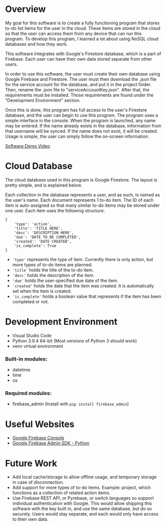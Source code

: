 # Overview

My goal for this software is to create a fully functioning program that stores to-do list items for the user in the cloud. These items are stored in the cloud so that the user can access them from any device that can run this program. To develop this program, I learned a lot about using NoSQL cloud databases and how they work.

This software integrates with Google's Firestore database, which is a part of Firebase. Each user can have their own data stored separate from other users.

In order to use this software, the user must create their own database using Google Firebase and Firestore. The user must then download the .json file for the service account for the database, and put it in the project folder. Then, rename the .json file to "serviceAccountKey.json". After that, the requirements must be installed. Those requirements are found under the "Development Environment" section.

Once this is done, this program has full access to the user's Firestore database, and the user can begin to use this program. The program uses a simple interface in the console. When the program is launched, any name may be entered. If the name already exists in the database, information from that username will be synced. If the name does not exist, it will be created. Usage is simple, the user can simply follow the on-screen information.

[Software Demo Video](https://youtu.be/SX3tfP5jgow)

# Cloud Database

The cloud database used in this program is Google Firestore. The layout is pretty simple, and is explained below.

Each collection in the database represents a user, and as such, is named as the user's name. Each document represents 1 to-do item. The ID of each item is auto-assigned so that many similar to-do items may be stored under one user. Each item uses the following structure:

```
{
    'type': 'action',
    'title': 'TITLE HERE',
    'desc': 'DESCRIPTION HERE',
    'due': 'DATE TO BE COMPLETED',
    'created': 'DATE CREATED',
    'is_complete': True
}
```

* `'type'` represents the type of item. Currently there is only action, but more types of to-do items are planned.
* `'title'` holds the title of the to-do item.
* `'desc'` holds the description of the item.
* `'due'` holds the user-specified due date of the item.
* `'created'` holds the date that the item was created. It is automatically set when the item is created.
* `'is_complete'` holds a boolean value that represents if the item has been completed or not.

# Development Environment

* Visual Studio Code
* Python 3.9.4 64-bit (Most versions of Python 3 should work)
* venv virtual environment

### Built-in modules:

* datetime
* time
* os

### Required modules:

* firebase_admin (Install with `pip install firebase_admin`)

# Useful Websites

* [Google Firebase Console](https://console.firebase.google.com/)
* [Google Firebase Admin SDK - Python](https://firebase.google.com/docs/reference/admin/python)

# Future Work

* Add local cache/storage to allow offline usage, and temporary storage in case of disconnection.
* Add support for more types of to-do items. Example: project, which functions as a collection of related action items.
* Use Firebase REST API, or Pyrebase, or switch languages so support individual authentication with Google. This would allow shipping this software with the key built in, and use the same database, but do so securely. Users would stay separate, and each would only have access to their own data.